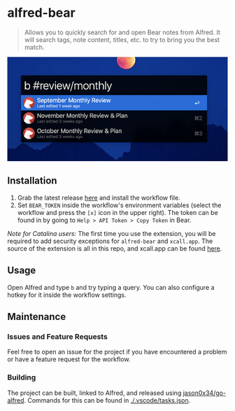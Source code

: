 # alfred-bear

> Allows you to quickly search for and open Bear notes from Alfred. It will search tags, note content, titles, etc. to try to bring you the best match.

![usage example screenshot](/image.png)

## Installation

1. Grab the latest release [here](https://github.com/bjrnt/alfred-bear/releases/) and install the workflow file.
2. Set `BEAR_TOKEN` inside the workflow's environment variables (select the workflow and press the `[x]` icon in the upper right). The token can be found in by going to `Help > API Token > Copy Token` in Bear.

_Note for Catalina users:_ The first time you use the extension, you will be required to add security exceptions for `alfred-bear` and `xcall.app`. The source of the extension is all in this repo, and xcall.app can be found [here](https://github.com/martinfinke/xcall).

## Usage

Open Alfred and type `b` and try typing a query. You can also configure a hotkey for it inside the workflow settings.

## Maintenance

### Issues and Feature Requests

Feel free to open an issue for the project if you have encountered a problem or have a feature request for the workflow.

### Building

The project can be built, linked to Alfred, and released using [jason0x34/go-alfred](https://github.com/jason0x43/go-alfred). Commands for this can be found in [./.vscode/tasks.json](./.vscode/tasks.json).
